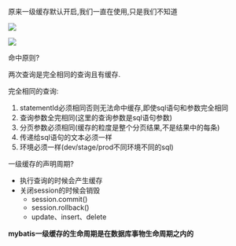 原来一级缓存默认开启,我们一直在使用,只是我们不知道

![](https://wums.oss-cn-beijing.aliyuncs.com/mybatis/20200511144704.png)

![](https://wums.oss-cn-beijing.aliyuncs.com/mybatis/20200511145850.png)


命中原则?

两次查询是完全相同的查询且有缓存.

完全相同的查询:

1. statementId必须相同否则无法命中缓存,即使sql语句和参数完全相同
2. 查询参数全完相同(这里的查询参数是sql语句参数)
3. 分页参数必须相同(缓存的粒度是整个分页结果,不是结果中的每条)
4. 传递给sql语句的文本必须一样
5. 环境必须一样(dev/stage/prod不同环境不同的sql)

一级缓存的声明周期?

* 执行查询的时候会产生缓存
* 关闭session的时候会销毁
    - session.commit()
    - session.rollback()
    - update、insert、delete


**mybatis一级缓存的生命周期是在数据库事物生命周期之内的**












